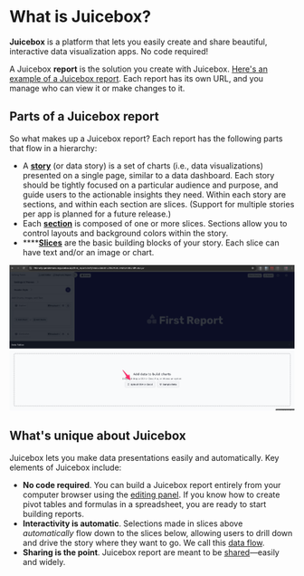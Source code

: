 # What is Juicebox?

**Juicebox** is a platform that lets you easily create and share beautiful, interactive data visualization apps. No code required!

A Juicebox **report** is the solution you create with Juicebox. [Here's an example of a Juicebox report](https://explore.myjuicebox.io/a/movie\_trends2/movie\_trends). Each report has its own URL, and you manage who can view it or make changes to it.

## Parts of a Juicebox report

So what makes up a Juicebox report? Each report has the following parts that flow in a hierarchy:

* A [**story**](../editing-apps/story-designer/#what-is-a-story) (or data story) is a set of charts (i.e., data visualizations) presented on a single page, similar to a data dashboard. Each story should be tightly focused on a particular audience and purpose, and guide users to the actionable insights they need. Within each story are sections, and within each section are slices. (Support for multiple stories per app is planned for a future release.)
* Each [**section**](../editing-apps/story-designer/sections.md) is composed of one or more slices. Sections allow you to control layouts and background colors within the story.
* ****[**Slices**](../editing-apps/story-designer/slices/) are the basic building blocks of your story. Each slice can have text and/or an image or chart.

![Parts of a Juicebox report](<../.gitbook/assets/image (11).png>)

## What's unique about Juicebox

Juicebox lets you make data presentations easily and automatically. Key elements of Juicebox include:

* **No code required**. You can build a Juicebox report entirely from your computer browser using the [editing panel](../editing-apps/creating-and-editing.md#edit-an-app). If you know how to create pivot tables and formulas in a spreadsheet, you are ready to start building reports.&#x20;
* **Interactivity is automatic**. Selections made in slices above _automatically_ flow down to the slices below, allowing users to drill down and drive the story where they want to go. We call this [data flow](../viewing-apps/data-flow.md).
* **Sharing is the point**. Juicebox report are meant to be [shared](../editing-apps/publish-and-share/sharing-and-access-controls.md)—easily and widely.
